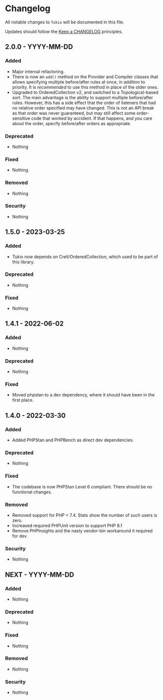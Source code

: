 # Changelog

All notable changes to `Tukio` will be documented in this file.

Updates should follow the [Keep a CHANGELOG](http://keepachangelog.com/) principles.

## 2.0.0 - YYYY-MM-DD

### Added
- Major internal refactoring.
- There is now an `add()` method on the Provider and Compiler classes that allows specifying multiple before/after rules at once, in addition to priority. It is *recommended* to use this method in place of the older ones.
- Upgraded to OrderedCollection v2, and switched to a Topological-based sort.  The main advantage is the ability to support multiple before/after rules.  However, this has a side effect that the order of listeners that had no relative order specified may have changed.  This is not an API break as that order was never guaranteed, but may still affect some order-sensitive code that worked by accident.  If that happens, and you care about the order, specify before/after orders as appropriate.

### Deprecated
- Nothing

### Fixed
- Nothing

### Removed
- Nothing

### Security
- Nothing


## 1.5.0 - 2023-03-25

### Added
- Tukio now depends on Crell/OrderedCollection, which used to be part of this library.

### Deprecated
- Nothing

### Fixed
- Nothing

## 1.4.1 - 2022-06-02

### Added
- Nothing

### Deprecated
- Nothing

### Fixed
- Moved phpstan to a dev dependency, where it should have been in the first place.

## 1.4.0 - 2022-03-30

### Added
- Added PHPStan and PHPBench as direct dev dependencies.

### Deprecated
- Nothing

### Fixed
- The codebase is now PHPStan Level 6 compliant.  There should be no functional changes.

### Removed
- Removed support for PHP < 7.4.  Stats show the number of such users is zero.
- Increased required PHPUnit version to support PHP 8.1
- Remove PHPInsights and the nasty vendor-bin workaround it required for dev.

### Security
- Nothing

## NEXT - YYYY-MM-DD

### Added
- Nothing

### Deprecated
- Nothing

### Fixed
- Nothing

### Removed
- Nothing

### Security
- Nothing
